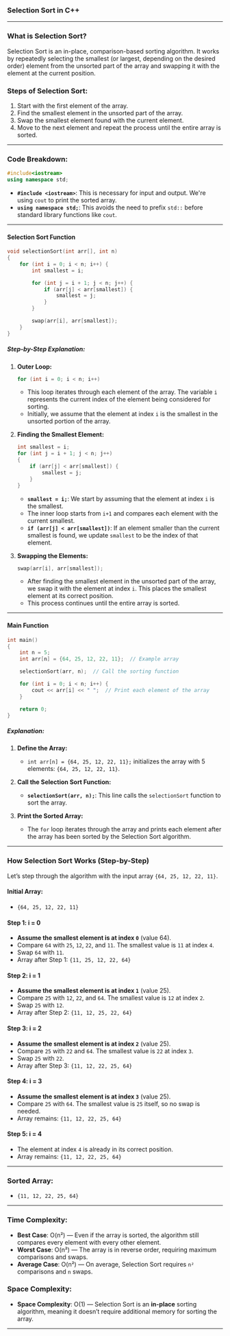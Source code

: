 ### **Selection Sort in C++**
---

### **What is Selection Sort?**

Selection Sort is an in-place, comparison-based sorting algorithm. It works by repeatedly selecting the smallest (or largest, depending on the desired order) element from the unsorted part of the array and swapping it with the element at the current position.

### **Steps of Selection Sort:**
1. Start with the first element of the array.
2. Find the smallest element in the unsorted part of the array.
3. Swap the smallest element found with the current element.
4. Move to the next element and repeat the process until the entire array is sorted.

---

### **Code Breakdown:**

```cpp
#include<iostream>
using namespace std;
```

- **`#include <iostream>`**: This is necessary for input and output. We're using `cout` to print the sorted array.
- **`using namespace std;`**: This avoids the need to prefix `std::` before standard library functions like `cout`.

---

#### **Selection Sort Function**

```cpp
void selectionSort(int arr[], int n)
{
    for (int i = 0; i < n; i++) {
        int smallest = i;

        for (int j = i + 1; j < n; j++) {
            if (arr[j] < arr[smallest]) {
                smallest = j;
            }
        }

        swap(arr[i], arr[smallest]);
    }
}
```

##### **Step-by-Step Explanation:**

1. **Outer Loop:**
   ```cpp
   for (int i = 0; i < n; i++)
   ```
   - This loop iterates through each element of the array. The variable `i` represents the current index of the element being considered for sorting.
   - Initially, we assume that the element at index `i` is the smallest in the unsorted portion of the array.
   
2. **Finding the Smallest Element:**
   ```cpp
   int smallest = i;
   for (int j = i + 1; j < n; j++)
   {
       if (arr[j] < arr[smallest]) {
           smallest = j;
       }
   }
   ```
   - **`smallest = i;`**: We start by assuming that the element at index `i` is the smallest.
   - The inner loop starts from `i+1` and compares each element with the current smallest.
   - **`if (arr[j] < arr[smallest])`**: If an element smaller than the current smallest is found, we update `smallest` to be the index of that element.

3. **Swapping the Elements:**
   ```cpp
   swap(arr[i], arr[smallest]);
   ```
   - After finding the smallest element in the unsorted part of the array, we swap it with the element at index `i`. This places the smallest element at its correct position.
   - This process continues until the entire array is sorted.

---

#### **Main Function**

```cpp
int main()
{
    int n = 5;
    int arr[n] = {64, 25, 12, 22, 11};  // Example array

    selectionSort(arr, n);  // Call the sorting function

    for (int i = 0; i < n; i++) {
        cout << arr[i] << " ";  // Print each element of the array
    }

    return 0;
}
```

##### **Explanation:**
1. **Define the Array:**
   - `int arr[n] = {64, 25, 12, 22, 11};` initializes the array with 5 elements: `{64, 25, 12, 22, 11}`.
   
2. **Call the Selection Sort Function:**
   - **`selectionSort(arr, n);`**: This line calls the `selectionSort` function to sort the array.

3. **Print the Sorted Array:**
   - The `for` loop iterates through the array and prints each element after the array has been sorted by the Selection Sort algorithm.

---

### **How Selection Sort Works (Step-by-Step)**

Let’s step through the algorithm with the input array `{64, 25, 12, 22, 11}`.

#### **Initial Array:**
- `{64, 25, 12, 22, 11}`

#### **Step 1: i = 0**
- **Assume the smallest element is at index `0`** (value 64).
- Compare `64` with `25`, `12`, `22`, and `11`. The smallest value is `11` at index `4`.
- Swap `64` with `11`.
- Array after Step 1: `{11, 25, 12, 22, 64}`

#### **Step 2: i = 1**
- **Assume the smallest element is at index `1`** (value 25).
- Compare `25` with `12`, `22`, and `64`. The smallest value is `12` at index `2`.
- Swap `25` with `12`.
- Array after Step 2: `{11, 12, 25, 22, 64}`

#### **Step 3: i = 2**
- **Assume the smallest element is at index `2`** (value 25).
- Compare `25` with `22` and `64`. The smallest value is `22` at index `3`.
- Swap `25` with `22`.
- Array after Step 3: `{11, 12, 22, 25, 64}`

#### **Step 4: i = 3**
- **Assume the smallest element is at index `3`** (value 25).
- Compare `25` with `64`. The smallest value is `25` itself, so no swap is needed.
- Array remains: `{11, 12, 22, 25, 64}`

#### **Step 5: i = 4**
- The element at index `4` is already in its correct position.
- Array remains: `{11, 12, 22, 25, 64}`

---

### **Sorted Array:**
- `{11, 12, 22, 25, 64}`

---

### **Time Complexity:**

- **Best Case**: O(n²) — Even if the array is sorted, the algorithm still compares every element with every other element.
- **Worst Case**: O(n²) — The array is in reverse order, requiring maximum comparisons and swaps.
- **Average Case**: O(n²) — On average, Selection Sort requires `n²` comparisons and `n` swaps.

### **Space Complexity:**

- **Space Complexity**: O(1) — Selection Sort is an **in-place** sorting algorithm, meaning it doesn’t require additional memory for sorting the array.

---
